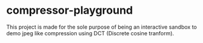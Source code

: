 # compressor-playground
This project is made for the sole purpose of being an interactive sandbox to demo jpeg like compression using DCT (Discrete cosine tranform).
